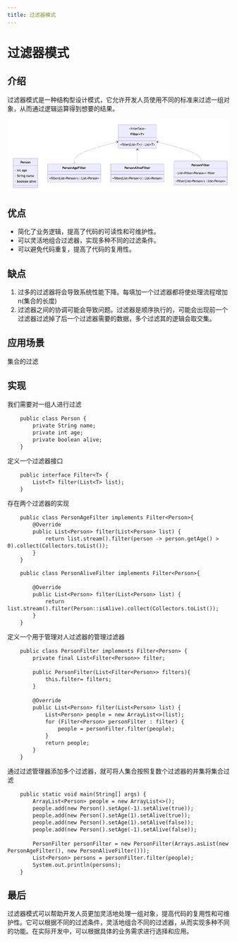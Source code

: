 ```yaml
---
title: 过滤器模式
---
```

# 过滤器模式
## 介绍

过滤器模式是一种结构型设计模式，它允许开发人员使用不同的标准来过滤一组对象，从而通过逻辑运算得到想要的结果。

![过滤器模式.png](./source/过滤器模式.png)

## 优点

- 简化了业务逻辑，提高了代码的可读性和可维护性。
- 可以灵活地组合过滤器，实现多种不同的过滤条件。
- 可以避免代码重复，提高了代码的复用性。

## 缺点

1. 过多的过滤器将会导致系统性能下降。每填加一个过滤器都将使处理流程增加n(集合的长度)
2. 过滤器之间的协调可能会导致问题。过滤器是顺序执行的，可能会出现前一个过滤器过滤掉了后一个过滤器需要的数据，多个过滤其的逻辑会取交集。

## 应用场景

集合的过滤

## 实现

我们需要对一组人进行过滤

```java:no-line-numbers
    public class Person {
        private String name;
        private int age;
        private boolean alive;
    }
```

定义一个过滤器接口
    
```java:no-line-numbers
    public interface Filter<T> {
        List<T> filter(List<T> list);
    }
```

存在两个过滤器的实现

<CodeGroup>

<CodeGroupItem title="年龄过滤器">
    
```java:no-line-numbers
    public class PersonAgeFilter implements Filter<Person>{
        @Override
        public List<Person> filter(List<Person> list) {
            return list.stream().filter(person -> person.getAge() > 0).collect(Collectors.toList());
        }
    }

```
</CodeGroupItem>

<CodeGroupItem title="存活过滤器">

```java:no-line-numbers
    public class PersonAliveFilter implements Filter<Person>{
    
        @Override
        public List<Person> filter(List<Person> list) {
            return list.stream().filter(Person::isAlive).collect(Collectors.toList());
        }
    }

```

</CodeGroupItem>

</CodeGroup>

定义一个用于管理对人过滤器的管理过滤器

``` java:no-line-numbers
    public class PersonFilter implements Filter<Person> {
        private final List<Filter<Person>> filter;
    
        public PersonFilter(List<Filter<Person>> filters){
            this.filter= filters;
        }
    
        @Override
        public List<Person> filter(List<Person> list) {
            List<Person> people = new ArrayList<>(list);
            for (Filter<Person> personFilter : filter) {
                people = personFilter.filter(people);
            }
            return people;
        }
    }
```

通过过滤管理器添加多个过滤器，就可将人集合按照复数个过滤器的并集将集合过滤

```java:no-line-numbers
    public static void main(String[] args) {
        ArrayList<Person> people = new ArrayList<>();
        people.add(new Person().setAge(-1).setAlive(true));
        people.add(new Person().setAge(1).setAlive(true));
        people.add(new Person().setAge(1).setAlive(false));
        people.add(new Person().setAge(-1).setAlive(false));

        PersonFilter personFilter = new PersonFilter(Arrays.asList(new PersonAgeFilter(), new PersonAliveFilter()));
        List<Person> persons = personFilter.filter(people);
        System.out.println(persons);
    }
```


## 最后

过滤器模式可以帮助开发人员更加灵活地处理一组对象，提高代码的复用性和可维护性。它可以根据不同的过滤条件，灵活地组合不同的过滤器，从而实现多种不同的功能。在实际开发中，可以根据具体的业务需求进行选择和应用。
